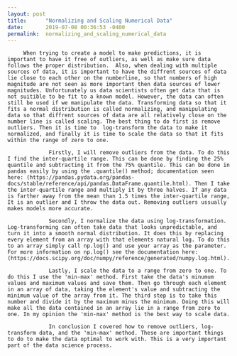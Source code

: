 ```yaml
---
layout: post
title:      "Normalizing and Scaling Numerical Data"
date:       2019-07-08 00:36:53 -0400
permalink:  normalizing_and_scaling_numerical_data
---
```



         When trying to create a model to make predictions, it is important to have it free of outliers, as well as make sure data follows the proper distribution.  Also, when dealing with multiple sources of data, it is important to have the diffrent sources of data lie close to each other on the numberline, so that numbers of high magnitude are not seen as more important then data sources of lower magnitudes. Unfortunately us data scientists often get data that is not suitible to be fit to a known model. However, the data can often still be used if we manipulate the data. Transforming data so that it fits a normal distribution is called normalizing, and manipulating data so that diffrent sources of data are all relatively close on the number line is called scaling. The best thing to do first is remove outliers. Then it is time to  log-transform the data to make it normalized, and finally it is time to scale the data so that it fits within the range of zero to one. 
				 
				 Firstly, I will remove outliers from the data. To do this I find the inter-quartile range. This can be done by finding the 25% quantile and subtracting it from the 75% quantile. This can be done in pandas easily by using the .quantile() method; documentation seen here: (https://pandas.pydata.org/pandas-docs/stable/reference/api/pandas.DataFrame.quantile.html). Then I take the inter-quartile range and multiply it by three halves. If any data is farther away from the mean than 1.5 times the inter-quartile range, It is an outlier and I throw the data out. Removing outliers ussually makes models more accurate.

				 Secondly, I normalize the data using log-transformation. Log-transforming can often take data that looks unpredictable, and turn it into a smooth normal distribution. It does this by replacing every element from an array with that elements natural log. To do this to an array simply call np.log() and use your array as the parameter. For more information on np.log() see the documentation here: (https://docs.scipy.org/doc/numpy/reference/generated/numpy.log.html).
				 
				 Lastly, I scale the data to a range from zero to one. To do this I use the 'min-max' method. First take the data's minumum values and maximum values and save them. Then go through each element in an array of data, taking the element's value and subtracting the minimum value of the array from it. The third step is to take this number and divide it by the maximum minus the minimum. Doing this will make all the data contained in an array lie in a range from zero to one. In my opinion the 'min-max' method is the best way to scale data.
				 
				 In conclusion I covered how to remove outliers, log-transform data, and the 'min-max' method. These are important things to do to make the data optimal to work with. This is a very important part of the data science process.
				 
				 
				 
				 
				 
				 
				 
